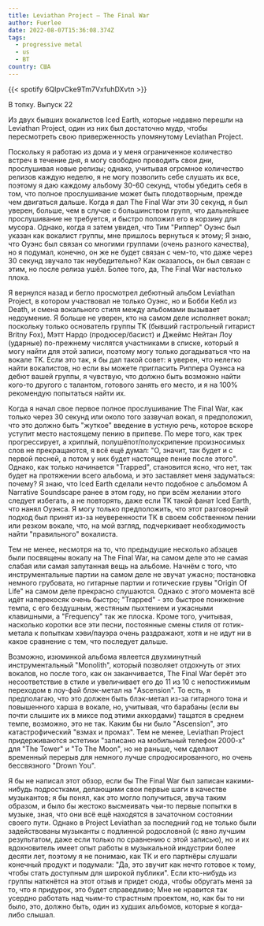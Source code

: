 ```yaml
---
title: Leviathan Project — The Final War
author: Fuerlee
date: 2022-08-07T15:36:08.374Z
tags:
  - progressive metal
  - us
  - ВТ
country: США
---
```

{{< spotify 6QIpvCke9Tm7VxfuhDXvtn >}}

В топку. Выпуск 22

Из двух бывших вокалистов Iced Earth, которые недавно перешли на Leviathan Project, один из них был достаточно мудр, чтобы пересмотреть свою приверженность упомянутому Leviathan Project.

Поскольку я работаю из дома и у меня ограниченное количество встреч в течение дня, я могу свободно проводить свои дни, прослушивая новые релизы; однако, учитывая огромное количество релизов каждую неделю, я не могу позволить себе слушать их все, поэтому я даю каждому альбому 30-60 секунд, чтобы убедить себя в том, что полное прослушивание может быть плодотворным, прежде чем двигаться дальше. Когда я дал The Final War эти 30 секунд, я был уверен, больше, чем в случае с большинством групп, что дальнейшее прослушивание не требуется, и быстро положил его в корзину для мусора. Однако, когда я затем увидел, что Тим "Риппер" Оуэнс был указан как вокалист группы, мне пришлось вернуться к этому; Я знаю, что Оуэнс был связан со многими группами (очень разного качества), но я подумал, конечно, он же не будет связан с чем-то, что даже через 30 секунд звучало так неубедительно? Как оказалось, он был связан с этим, но после релиза ушёл. Более того, да, The Final War настолько плоха.

Я вернулся назад и бегло просмотрел дебютный альбом Leviathan Project, в котором участвовал не только Оуэнс, но и Бобби Кебл из Death, и смена вокального стиля между альбомами вызывает недоумение. Я больше не уверен, кто на самом деле исполняет вокал; поскольку только основатель группы TK (бывший гастрольный гитарист Britny Fox), Мэтт Нардо (продюсер/басист) и Джеймс Нейтан Лоу (ударные) по-прежнему числятся участниками в списке, который я могу найти для этой записи, поэтому могу только догадываться что на вокале ТK. Если это так, я бы дал такой совет: я уверен, что нелегко найти вокалистов, но если вы можете пригласить Риппера Оуэнса на дебют вашей группы, я чувствую, что должно быть возможно найти кого-то другого с талантом, готового занять его место, и я на 100% рекомендую попытаться найти их.

Когда я начал свое первое полное прослушивание The Final War, как только через 30 секунд или около того зазвучал вокал, я предположил, что это должно быть "жуткое" введение в устную речь, которое вскоре уступит место настоящему пению в припеве. По мере того, как трек прогрессирует, а хриплый, полушёпот/полускрипение произносимых слов не прекращаются, я всё ещё думал: "О, значит, так будет и с первой песней, а потом у них будет настоящее пение после этого". Однако, как только начинается "Trapped", становится ясно, что нет, так будет на протяжении всего альбома, и это заставляет меня задуматься: почему? Я знаю, что Iced Earth сделали нечто подобное с альбомом A Narrative Soundscape ранее в этом году, но при всём желании этого следует избегать, а не повторять, даже если TK такой фанат Iced Earth, что нанял Оуэнса. Я могу только предположить, что этот разговорный подход был принят из-за неуверенности ТК в своем собственном пении или резком вокале, что, на мой взгляд, подчеркивает необходимость найти "правильного" вокалиста.

Тем не менее, несмотря на то, что предыдущие несколько абзацев были посвящены вокалу на The Final War, на самом деле это не самая слабая или самая запутанная вещь на альбоме. Начнём с того, что инструментальные партии на самом деле не звучат ужасно; постановка немного грубовата, но гитарные партии и готические грувы "Origin Of Life" на самом деле прекрасно слушаются. Однако с этого момента всё идёт наперекосяк очень быстро; "Trapped" - это быстрое понижение темпа, с его бездушным, жестяным пыхтением и ужасными клавишными, а "Frequency" так же плоска. Кроме того, учитывая, насколько коротки все эти песни, постоянные смены стиля от готик-метала к попыткам хэви/пауэра очень раздражают, хотя и не идут ни в какое сравнение с тем, что последует дальше.

Возможно, изюминкой альбома явлеется двухминутный инструментальный "Monolith", который позволяет отдохнуть от этих вокалов, но после того, как он заканчивается, The Final War берёт это несоответствие в стиле и увеличивает его до 11 из 10 с непостижимым переходом в лоу-фай блэк-метал на "Ascension". То есть, я предполагаю, что это должен быть блэк-метал из-за гитарного тона и повышенного харша в вокале, но, учитывая, что барабаны (если вы почти слышите их в миксе под этими аккордами) тащатся в среднем темпе, возможно, это не так. Каким бы ни было "Ascension", это катастрофический "взмах и промах". Тем не менее, Leviathan Project придерживаются эстетики "записано на мобильный телефон 2000-х" для "The Tower" и "To The Moon", но не раньше, чем сделают временный перерыв для немного лучше спродюсированного, но очень бессвязного "Drown You".

Я бы не написал этот обзор, если бы The Final War был записан какими-нибудь подростками, делающими свои первые шаги в качестве музыкантов; я бы понял, как это могло получиться, звуча таким образом, и было бы жестоко высмеивать чьи-то первые попытки в музыке, зная, что они всё ещё находятся в зачаточном состоянии своего пути. Однако в Project Leviathan за последний год не только были задействованы музыканты с подлинной родословной (с явно лучшим результатом, даже если только по сравнению с этой записью), но и их вдохновитель имеет опыт работы в музыкальной индустрии более десяти лет, поэтому я не понимаю, как ТК и его партнёры слушали конечный продукт и подумали: "Да, это звучит как нечто готовое к тому, чтобы стать доступным для широкой публики". Если кто-нибудь из группы наткнётся на этот отзыв и придет сюда, чтобы обругать меня за то, что я придурок, это будет справедливо; Мне не нравится так усердно работать над чьим-то страстным проектом, но, как бы то ни было, это, должно быть, один из худших альбомов, которые я когда-либо слышал.